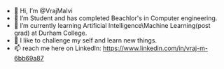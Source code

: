 - 👋 Hi, I’m @VrajMalvi
- 👀 I’m Student and has completed Beachlor's in Computer engineering.
- 🌱 I’m currently learning Artificial Intelligence\Machine Learning(post grad) at Durham College.
- 💞️ I like to challenge my self and learn new things. 
- 📫 reach me here on LinkedIn: https://www.linkedin.com/in/vraj-m-6bb69a87 

<!---
VrajMalvi/VrajMalvi is a ✨ special ✨ repository because its `README.md` (this file) appears on your GitHub profile.
You can click the Preview link to take a look at your changes.
--->
